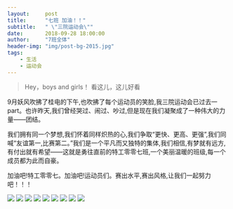 ```yaml
---
layout:     post
title:      "七班 加油！！"
subtitle:   " \"三院运动会\""
date:       2018-09-28 18:00:00
author:     "7班全体"
header-img: "img/post-bg-2015.jpg"
tags:
    - 生活
	- 运动会
---
```


>Hey，boys and girls！
>看这儿，这儿好看

9月妖风吹拂了桂电的下午,也吹拂了每个运动员的笑脸,我三院运动会已过去一part。也许昨天,我们曾经哭过、闹过、吵过,但是现在我们凝聚成了一种伟大的力量——团结。

我们拥有同一个梦想,我们怀着同样炽热的心,我们争取“更快、更高、更强”,我们同喊“友谊第一,比赛第二。”我们是一个平凡而又独特的集体,我们相信,有梦就有远方,有付出就有希望——这就是勇往直前的特工零零七班,一个美丽温暖的班级,每一个成员都为此而自豪。

加油吧!特工零零七。加油吧!运动员们。赛出水平,赛出风格,让我们一起努力吧！！！

![](/img/in-post/post-sport-1.png)
![](/img/in-post/post-sport-2.png)
![](/img/in-post/post-sport-3.png)
![](/img/in-post/post-sport-4.png)
![](/img/in-post/post-sport-5.png)
![](/img/in-post/post-sport-6.png)
![](/img/in-post/post-sport-7.png)
![](/img/in-post/post-sport-8.png)
![](/img/in-post/post-sport-9.png)